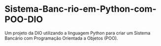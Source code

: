 # Sistema-Banc-rio-em-Python-com-POO-DIO
Um projeto da DIO utilizando a linguagem Python para criar um Sistema Bancário com Programação Orientada a Objetos (POO).
